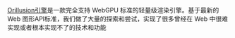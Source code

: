 [Orillusion引擎](https://www.orillusion.com/guide/)是一款完全支持 WebGPU 标准的轻量级渲染引擎。基于最新的 Web 图形API标准，我们做了大量的探索和尝试，实现了很多曾经在 Web 中很难实现或者根本实现不了的技术和功能